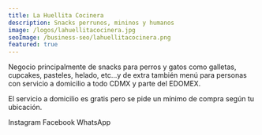 ```yaml
---
title: La Huellita Cocinera
description: Snacks perrunos, mininos y humanos
image: /logos/lahuellitacocinera.jpg
seoImage: /business-seo/lahuellitacocinera.png
featured: true
---
```


<div class="has-text-centered">
  <p>Negocio principalmente de snacks para perros y gatos como galletas, cupcakes, pasteles, helado, etc...y de extra también menú para personas con servicio a domicilio a todo CDMX y parte del EDOMEX. 
  </p>

  <p>El servicio a domicilio es gratis pero se pide un mínimo de compra según tu ubicación. </p>

  <b-button type="is-primary" tag="a" href="https://www.instagram.com/lahuellitacocinera">Instagram</b-button>
  <b-button type="is-info" tag="a" href="https://www.facebook.com/La-Huellita-Cocinera-104676161255958">Facebook</b-button>
  <b-button type="is-success" tag="a" href="https://api.whatsapp.com/send?phone=525513859790&text=Me%20interesa%20saber%20m%C3%A1s%20sobre%20La%20Huellita%20Cocinera">
    WhatsApp
  </b-button>
</div>
